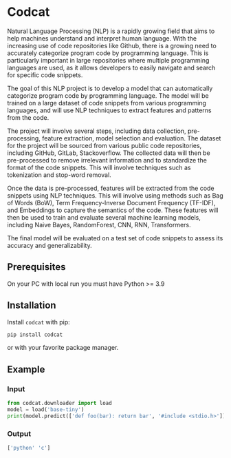 # Codcat

Natural Language Processing (NLP) is a rapidly growing field that aims to help machines understand and interpret human language. With the increasing use of code repositories like Github, there is a growing need to accurately categorize program code by programming language. This is particularly important in large repositories where multiple programming languages are used, as it allows developers to easily navigate and search for specific code snippets.

The goal of this NLP project is to develop a model that can automatically categorize program code by programming language. The model will be trained on a large dataset of code snippets from various programming languages, and will use NLP techniques to extract features and patterns from the code.

The project will involve several steps, including data collection, pre-processing, feature extraction, model selection and evaluation. The dataset for the project will be sourced from various public code repositories, including GitHub, GitLab, Stackoverflow. The collected data will then be pre-processed to remove irrelevant information and to standardize the format of the code snippets. This will involve techniques such as tokenization and stop-word removal.

Once the data is pre-processed, features will be extracted from the code snippets using NLP techniques. This will involve using methods such as Bag of Words (BoW), Term Frequency-Inverse Document Frequency (TF-IDF), and Embeddings to capture the semantics of the code. These features will then be used to train and evaluate several machine learning models, including Naive Bayes, RandomForest, CNN, RNN, Transformers.

The final model will be evaluated on a test set of code snippets to assess its accuracy and generalizability.

## Prerequisites

On your PC with local run you must have Python >= 3.9

## Installation
Install `codcat` with pip:

```bash
pip install codcat
```

or with your favorite package manager.

## Example

### Input

```python
from codcat.downloader import load
model = load('base-tiny')
print(model.predict(['def foo(bar): return bar', '#include <stdio.h>']))
```

### Output

```python
['python' 'c']
```
